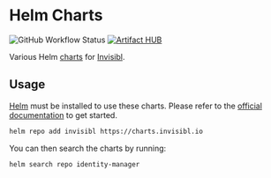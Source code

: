 
# Helm Charts

![GitHub Workflow Status](https://img.shields.io/github/workflow/status/invisibl-cloud/helm-charts/Release?style=flat-square)
[![Artifact HUB](https://img.shields.io/endpoint?url=https://artifacthub.io/badge/repository/invisibl)](https://artifacthub.io/packages/search?repo=invisibl)

Various Helm [charts](https://helm.sh/docs/topics/charts/) for [Invisibl](https://invisibl.io/).


## Usage

[Helm](https://helm.sh) must be installed to use these charts.
Please refer to the [official documentation](https://helm.sh/docs/intro/install/) to get started.

```bash
helm repo add invisibl https://charts.invisibl.io
```

You can then search the charts by running:

```bash
helm search repo identity-manager
```
